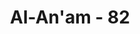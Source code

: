 ---
title: "Al-An'am - 82"
no: 82
arabic_no: ٨٢
ayah: اَلَّذِيْنَ اٰمَنُوْا وَلَمْ يَلْبِسُوْٓا اِيْمَانَهُمْ بِظُلْمٍ اُولٰۤىِٕكَ لَهُمُ الْاَمْنُ وَهُمْ مُّهْتَدُوْنَ ࣖ
translation: "Orang-orang yang beriman dan tidak mencampuradukkan iman mereka dengan syirik, mereka itulah orang-orang yang mendapat rasa aman dan mereka mendapat petunjuk."
tafsir: "Karena mereka tidak akan memberikan jawaban, maka Allah memberikan penjelasan siapakah yang berhak mendapatkan perlindungan orang-orang musyrik atau orang-orang yang beriman? Jawabnya tentu orang-orang yang beriman dengan sebenar-benarnya iman dan tidak mencampur adukkan iman mereka dengan kezaliman, baik dalam akidah maupun dalam ibadah seperti dilakukan oleh orang-orang musyrik yang menyangka biar pun mereka menyembah berhala ataupun bintang-bintang, mereka tetap beriman juga kepada Allah Azza wa Jalla, karena mereka menyembah berhala-berhala itu adalah sebagai alat untuk mendekatkan diri kepada Allah dan sebagai perantaraan untuk menyampaikan doa kepada-Nya, sebagaimana diterangkan dalam firman Allah:\n\n\"Kami tidak menyembah mereka melainkan (berharap) agar mereka mendekatkan kami kepada Allah dengan sedekat-dekatnya.\" (az-Zumar/39: 3)\n\nKezaliman yang dimaksudkan dalam ayat ini adalah syirik sesuai dengan hadis yang diriwayatkan oleh al-Bukhari, Muslim dan ahli-ahli hadis yang lain dari Abdullah bin Mas'ud, ia berkata, \"Setelah turun ayat ini (al-Baqarah/2: 83), para sahabat berkeluh kesah, seraya berkata, siapa yang tidak menganiaya dirinya?\" Rasulullah menjawab, \"tidak seperti yang kamu pikirkan,\" sebagaimana firman Allah: \n\n\"Sesungguhnya mempersekutukan (Allah) adalah benar-benar kezaliman yang besar.\" (Luqman/31: 13)\n\nOrang-orang yang berhak mendapat perlindungan dalam ayat ini ialah orang-orang yang beragama tauhid yang murni tidak dicampuri dengan syirik sedikit pun. Mereka itu akan mendapatkan perlindungan dari bencana, bukan saja dari bencana yang akan ditimbulkan oleh patung-patung dan bintang-bintang seperti dugaan orang-orang musyrik, bahkan lebih dari itu mereka akan mendapat perlindungan dari azab Allah dan memperoleh jaminan untuk mendapat pahala dari Allah. Merekalah orang-orang yang mendapat petunjuk dari Allah ke jalan yang lurus."
---